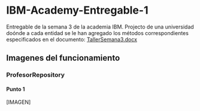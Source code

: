 # IBM-Academy-Entregable-1
Entregable de la semana 3 de la academia IBM.
Projecto de una universidad doónde a cada entidad se le han agregado los métodos correspondientes especificados en el documento: [TallerSemana3.docx](https://github.com/Rengeruri/IBM-Academy-Entregable-1/files/7654220/TallerSemana3.docx)

## Imagenes del funcionamiento

### ProfesorRepository
#### Punto 1
[IMAGEN]
